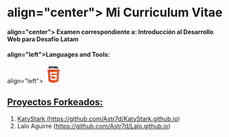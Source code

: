 <h1> align="center"> Mi Curriculum Vitae </h1>
<h4> align="center"> Examen correspondiente a: Introducción al Desarrollo Web para Desafío Latam</h4>

<h4> align="left">Languages and Tools:</h4>
    <p> align="left">
        <a href="https://www.w3.org/html/" target="_blank" rel="noreferrer"> <img src="https://raw.githubusercontent.com/devicons/devicon/master/icons/html5/html5-original-wordmark.svg" alt="html5" width="40" height="40"/>
    </p>

## Proyectos Forkeados:
1) KatyStark (https://github.com/Astr7d/KatyStark.github.io)
2) Lalo Aguirre (https://github.com/Astr7d/Lalo.github.io)
